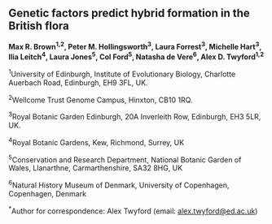 ## Genetic factors predict hybrid formation in the British flora

<b>Max R. Brown<sup>1,2</sup>, Peter M. Hollingsworth<sup>3</sup>, Laura Forrest<sup>3</sup>, Michelle Hart<sup>3</sup>, Ilia Leitch<sup>4</sup>, Laura Jones<sup>5</sup>, Col Ford<sup>5</sup>, Natasha de Vere<sup>6</sup>, Alex D. Twyford<sup>1,2</sup></b>

<sup>1</sup>University of Edinburgh, Institute of Evolutionary Biology, Charlotte Auerbach Road, Edinburgh, EH9 3FL, UK.

<sup>2</sup>Wellcome Trust Genome Campus, Hinxton, CB10 1RQ.

<sup>3</sup>Royal Botanic Garden Edinburgh, 20A Inverleith Row, Edinburgh, EH3 5LR, UK.

<sup>4</sup>Royal Botanic Gardens, Kew, Richmond, Surrey, UK

<sup>5</sup>Conservation and Research Department, National Botanic Garden of Wales, Llanarthne, Carmarthenshire, SA32 8HG, UK

<sup>6</sup>Natural History Museum of Denmark, University of Copenhagen, Copenhagen, Denmark

<sup>*</sup>Author for correspondence: Alex Twyford (email: alex.twyford@ed.ac.uk)

